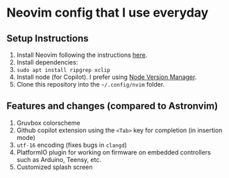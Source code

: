 # Neovim config that I use everyday

## Setup Instructions

1. Install Neovim following the instructions [here](https://github.com/neovim/neovim/blob/master/INSTALL.md).
2. Install dependencies:
  1. `sudo apt install ripgrep xclip`
  2. Install node (for Copilot). I prefer using [Node Version Manager](https://github.com/nvm-sh/nvm).
4. Clone this repository into the `~/.config/nvim` folder.

## Features and changes (compared to Astronvim)
1. Gruvbox colorscheme
2. Github copilot extension using the `<Tab>` key for completion (in insertion mode)
3. `utf-16` encoding (fixes bugs in `clangd`)
4. PlatformIO plugin for working on firmware on embedded controllers such as Arduino, Teensy, etc.
5. Customized splash screen
